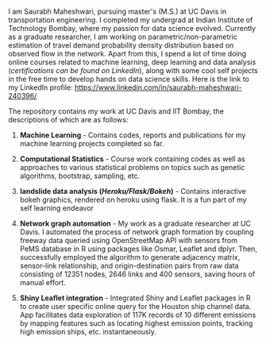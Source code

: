 
I am Saurabh Maheshwari, pursuing master's (M.S.) at UC Davis in transportation engineering. I completed my undergrad at Indian 
Institute of Technology Bombay, where my passion for data science evolved. Currently as a  graduate researcher, I am 
working on parametric/non-parametric estimation of travel demand probability density distribution based on observed flow in the network. Apart from this, I spend a lot of time doing online courses related to machine learning, deep learning and data analysis (_certifications can be found on LinkedIn_), along with some cool self projects in the free time to develop hands on data science skills. Here is the link to my LinkedIn profile: https://www.linkedin.com/in/saurabh-maheshwari-240396/ 

The repository contains my work at UC Davis and IIT Bombay, the descriptions of which are as follows: 

1) __Machine Learning__ - Contains codes, reports and publications for my machine learning projects completed so far.  
2) __Computational Statistics__ - Course work containing codes as well as approaches to various statistical problems on topics 
such as genetic algorithms, bootstrap, sampling, etc.
 3) __landslide data analysis (_Heroku/Flask/Bokeh_)__ - Contains interactive bokeh graphics, rendered on heroku using flask. It
 is a fun part of my self learning endeavor 

4) __Network graph automation__ - My work as a graduate researcher at UC Davis. I automated the process of network graph 
formation by coupling freeway data queried using OpenStreetMap API with sensors from PeMS database in R using packages 
like Osmar, Leaflet and dplyr. Then, successfully employed the algorithm to generate adjacency matrix, sensor-link 
relationship, and origin-destination pairs from raw data consisting of 12351 nodes, 2646 links and 400 sensors, 
saving hours of manual effort.

 5) __Shiny Leaflet integration__ - Integrated Shiny and Leaflet packages in R to create user specific online query for the 
Houston ship channel data. App facilitates data exploration of 117K records of 10 different emissions by mapping features 
such as locating highest emission points, tracking high emission ships, etc. instantaneously.
